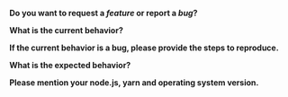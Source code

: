 <!-- *Before creating an issue please make sure you are using the latest version of yarn.* -->

**Do you want to request a *feature* or report a *bug*?**

**What is the current behavior?**

**If the current behavior is a bug, please provide the steps to reproduce.**

**What is the expected behavior?**

**Please mention your node.js, yarn and operating system version.**
